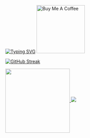 
[![Typing SVG](https://readme-typing-svg.demolab.com/?lines=Hellow+There!👋;This+Is+Md+Zahed;Front+end+web+developer)](https://git.io/typing-svg)
<a href="https://www.buymeacoffee.com/zahed-git" target="_blank"><img src="https://cdn.buymeacoffee.com/buttons/v2/default-red.png" alt="Buy Me A Coffee" width="150" ></a>

[![GitHub Streak](https://streak-stats.demolab.com/?user=zahed-git&theme=dark)](https://git.io/streak-stats)

<!--
**zahed-git/zahed-git** is a ✨ _special_ ✨ repository because its `README.md` (this file) appears on your GitHub profile.

Here are some ideas to get you started:

- 🔭 I’m currently working on ...
- 🌱 I’m currently learning ...
- 👯 I’m looking to collaborate on ...
- 🤔 I’m looking for help with ...
- 💬 Ask me about ...
- 📫 How to reach me: ...
- 😄 Pronouns: ...

- ⚡ Things I code with: ... 
-->

<a href="https://github.com/anuraghazra/convoychat">
  <img height=200 align="center" src="https://github-readme-stats.vercel.app/api/top-langs?username=zahed-git&layout=compact&langs_count=8&card_width=320" />
</a>
<picture>
  <source
    srcset="https://github-readme-stats.vercel.app/api?username=zahed-git&show_icons=true&theme=dark"
    media="(prefers-color-scheme: dark)"
  />
  <source
    srcset="https://github-readme-stats.vercel.app/api?username=zahed-git&show_icons=true"
    media="(prefers-color-scheme: light), (prefers-color-scheme: no-preference)"
  />
  <img src="https://github-readme-stats.vercel.app/api?username=zahed-git&show_icons=true" />
</picture>



